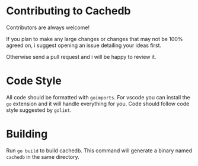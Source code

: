 # Contributing to Cachedb
Contributors are always welcome!

If you plan to make any large changes or changes that may not be 100% agreed on, i suggest opening an issue detailing your ideas first.

Otherwise send a pull request and i will be happy to review it.

# Code Style
All code should be formatted with `goimports`. For vscode you can install the `go` extension and it will handle everything for you. Code should follow code style suggested by `golint`.

# Building
Run `go build` to build cachedb. This command will generate a binary named `cachedb` in the same directory.